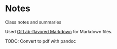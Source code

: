 # Notes

Class notes and summaries

Used [GitLab-flavored Markdown](https://docs.gitlab.com/ee/user/markdown.html#gitlab-flavored-markdown-gfm) for Markdown files.

TODO: Convert to pdf with pandoc
